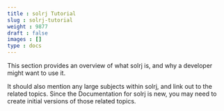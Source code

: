 ```yaml
---
title : solrj Tutorial
slug : solrj-tutorial
weight : 9877
draft : false
images : []
type : docs
---
```


This section provides an overview of what solrj is, and why a developer might want to use it.

It should also mention any large subjects within solrj, and link out to the related topics.  Since the Documentation for solrj is new, you may need to create initial versions of those related topics.

